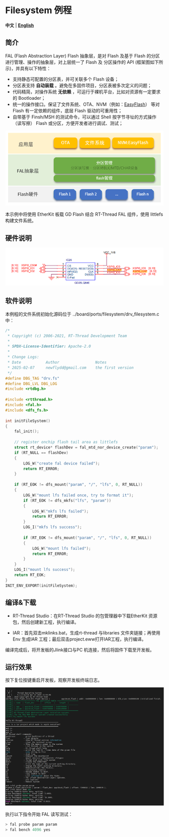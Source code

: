 # Filesystem 例程

**中文** | [**English**](./README.md)

## 简介

FAL (Flash Abstraction Layer) Flash 抽象层，是对 Flash 及基于 Flash 的分区进行管理、操作的抽象层，对上层统一了 Flash 及 分区操作的 API (框架图如下所示)，并具有以下特性：

- 支持静态可配置的分区表，并可关联多个 Flash 设备；
- 分区表支持 **自动装载** 。避免在多固件项目，分区表被多次定义的问题；
- 代码精简，对操作系统 **无依赖** ，可运行于裸机平台，比如对资源有一定要求的 Bootloader；
- 统一的操作接口。保证了文件系统、OTA、NVM（例如：[EasyFlash](https://github.com/armink-rtt-pkgs/EasyFlash)） 等对 Flash 有一定依赖的组件，底层 Flash 驱动的可重用性；
- 自带基于 Finsh/MSH 的测试命令，可以通过 Shell 按字节寻址的方式操作（读写擦） Flash 或分区，方便开发者进行调试、测试；

![FAL framework](figures/fal_framework.png)

本示例中将使用 EtherKit 板载 GD Flash 结合 RT-Thread FAL 组件，使用 littlefs 构建文件系统。

## 硬件说明

![image-20250421131242258](figures/image-20250421131242258.png)

## 软件说明

本例程的文件系统初始化源码位于 ../board/ports/filesystem/drv_filesystem.c 中：

```c
/*
 * Copyright (c) 2006-2021, RT-Thread Development Team
 *
 * SPDX-License-Identifier: Apache-2.0
 *
 * Change Logs:
 * Date           Author                Notes
 * 2025-02-07     newflydd@gmail.com    the first version
 */
#define DBG_TAG "drv.fs"
#define DBG_LVL DBG_LOG
#include <rtdbg.h>

#include <rtthread.h>
#include <fal.h>
#include <dfs_fs.h>

int initFileSystem()
{
    fal_init();

    // register onchip flash tail area as littlefs
    struct rt_device* flashDev = fal_mtd_nor_device_create("param");
    if (RT_NULL == flashDev)
    {
        LOG_W("create fal device failed");
        return RT_ERROR;
    }

    if (RT_EOK != dfs_mount("param", "/", "lfs", 0, RT_NULL))
    {
        LOG_W("mount lfs failed once, try to format it");
        if (RT_EOK != dfs_mkfs("lfs", "param"))
        {
            LOG_W("mkfs lfs failed");
            return RT_ERROR;
        }
        LOG_I("mkfs lfs success");

        if (RT_EOK != dfs_mount("param", "/", "lfs", 0, RT_NULL))
        {
            LOG_W("mount lfs failed");
            return RT_ERROR;
        }
    }
    LOG_I("mount lfs success");
    return RT_EOK;
}
INIT_ENV_EXPORT(initFileSystem);
```

## 编译&下载

* RT-Thread Studio：在RT-Thread Studio 的包管理器中下载EtherKit 资源包，然后创建新工程，执行编译。

* IAR：首先双击mklinks.bat，生成rt-thread 与libraries 文件夹链接；再使用Env 生成IAR 工程；最后双击project.eww打开IAR工程，执行编译。

编译完成后，将开发板的Jlink接口与PC 机连接，然后将固件下载至开发板。

## 运行效果

按下复位按键重启开发板，观察开发板终端日志。

![image-20250421131424928](figures/image-20250421131424928.png)

执行以下指令开始 FAL 读写测试：

```c
> fal probe param param
> fal bench 4096 yes  
```

